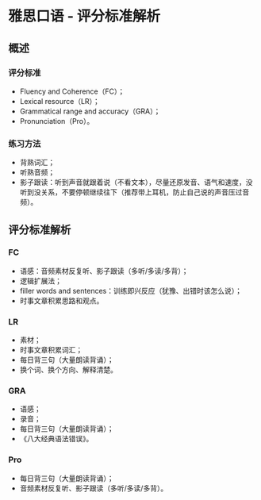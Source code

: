 # 雅思口语 - 评分标准解析

## 概述

### 评分标准

- Fluency and Coherence（FC）；
- Lexical resource（LR）；
- Grammatical range and accuracy（GRA）；
- Pronunciation（Pro）。

### 练习方法

- 背熟词汇；
- 听熟音频；
- 影子跟读：听到声音就跟着说（不看文本），尽量还原发音、语气和速度，没听到没关系，不要停顿继续往下（推荐带上耳机，防止自己说的声音压过音频）。

## 评分标准解析

### FC

- 语感：音频素材反复听、影子跟读（多听/多读/多背）；
- 逻辑扩展法；
- filler words and sentences：训练即兴反应（犹豫、出错时该怎么说）；
- 时事文章积累思路和观点。

### LR

- 素材；
- 时事文章积累词汇；
- 每日背三句（大量朗读背诵）；
- 换个词、换个方向、解释清楚。

### GRA

- 语感；
- 录音；
- 每日背三句（大量朗读背诵）；
- 《八大经典语法错误》。

### Pro

- 每日背三句（大量朗读背诵）；
- 音频素材反复听、影子跟读（多听/多读/多背）。